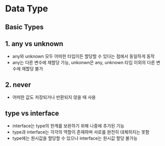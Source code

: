 # Data Type
## Basic Types
## 1. any vs unknown
- any와 unknown 모두 어떠한 타입이든 할당할 수 있다는 점에서 동일하게 동작
- any는 다른 변수에 재할당 가능, unkonwn은 any, unknown 타입 이외의 다른 변수에 재할당 불가

## 2. never
- 어떠한 값도 저장되거나 반환되지 않을 때 사용

## type vs interface
- interface는 type의 한계를 보완하기 위해 나중에 추가된 기능
- type과 interface는 각각의 역할이 존재하며 서로를 완전히 대체하지는 못함
- type에는 원시값을 할당할 수 있으나 interface는 원시값 할당 불가능
